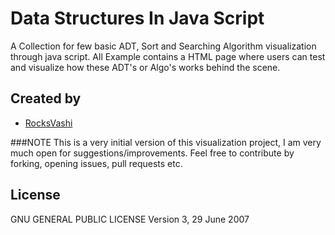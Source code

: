 # Data Structures In Java Script
A Collection for few basic ADT, Sort and Searching Algorithm visualization through java script.
All Example contains a HTML page where users can test and visualize how these ADT's or Algo's works behind the scene.

## Created by
- [RocksVashi](https://github.com/rocksvashi)

###NOTE
This is a very initial version of this visualization project, I am very much open for suggestions/improvements. Feel free to contribute by forking, opening issues, pull requests etc.

## License
GNU GENERAL PUBLIC LICENSE Version 3, 29 June 2007
